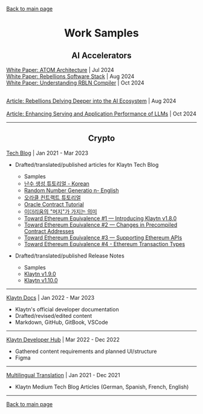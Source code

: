 [Back to main page](./../README.md)

<h1 align="center">Work Samples</h1>

<h2 align="center">AI Accelerators</h2>

[White Paper: ATOM Architecture](https://rebellions.ai/wp-content/uploads/2024/07/ATOMgenAI_white-paper.pdf) | Jul 2024 <br>
[White Paper: Rebellions Software Stack](https://rebellions.ai/wp-content/uploads/2024/08/WhitePaper_Issue2_ATOM_SoftwareStack.pdf) | Aug 2024 <br>
[White Paper: Understanding RBLN Compiler](https://rebellions.ai/wp-content/uploads/2024/09/WhitePaper_Issue3_UnderstandingRBLNCompiler-3.pdf) | Oct 2024 <br><br>

[Article: Rebellions Delving Deeper into the AI Ecosystem](https://rebellions.ai/rebellions-delving-deeper-into-the-ai-ecosystem/) | Aug 2024 <br><br>
[Article: Enhancing Serving and Application Performance of LLMs](https://rebellions.ai/enhancing-serving-and-application-performance-of-llms/) | Oct 2024

---

<h2 align="center">Crypto</h2>

[Tech Blog](https://klaytn-tech.medium.com/) | Jan 2021 - Mar 2023
* Drafted/translated/published articles for Klaytn Tech Blog
    * Samples
    - [난수 생성 튜토리얼 - Korean](https://klaytn-tech.medium.com/klaytn%EC%97%90%EC%84%9C-witnet%EC%9C%BC%EB%A1%9C-%EB%82%9C%EC%88%98-%EC%83%9D%EC%84%B1%ED%95%98%EA%B8%B0-6e6b10472ea1)
    - [Random Number Generatio n- English](https://medium.com/klaytn/random-number-generation-on-klaytn-with-witnet-ae136dad0562)
    - [오라클 컨트랙트 튜토리얼](https://medium.com/klaytn-kr/klaytn%EC%97%90%EC%84%9C-%EC%98%A4%EB%9D%BC%ED%81%B4-%EC%BB%A8%ED%8A%B8%EB%9E%99%ED%8A%B8-%EC%82%AC%EC%9A%A9%ED%95%98%EA%B8%B0-1e22de12516c)
    - [Oracle Contract Tutorial](https://klaytn.medium.com/using-an-oracle-contract-on-klaytn-7ad3a92c811a)
    - [이더리움의 "머지"가 가지는 의미](https://medium.com/klaytn-kr/%EC%9D%B4%EB%8D%94%EB%A6%AC%EC%9B%80%EC%9D%98-%EB%A8%B8%EC%A7%80-%EA%B0%80-%ED%81%B4%EB%A0%88%EC%9D%B4%ED%8A%BC%EC%97%90-%EA%B0%80%EC%A7%80%EB%8A%94-%EC%9D%98%EB%AF%B8-da5ff10b3c50)
    - [Toward Ethereum Equivalence #1 — Introducing Klaytn v1.8.0](https://medium.com/klaytn/toward-ethereum-equivalence-1-introducing-klaytn-v1-8-0-971911be7ff9)
    - [Toward Ethereum Equivalence #2 — Changes in Precompiled Contract Addresses](https://medium.com/klaytn/toward-ethereum-equivalence-2-changes-in-precompiled-contract-addresses-a314d9db2927)
    - [Toward Ethereum Equivalence #3 — Supporting Ethereum APIs](https://medium.com/klaytn/toward-ethereum-equivalence-3-supporting-ethereum-apis-ab16f66008)
    - [Toward Ethereum Equivalence #4 - Ethereum Transaction Types](https://medium.com/klaytn/toward-ethereum-equivalence-4-ethereum-transaction-types-a5aefb18e5bf)

* Drafted/translated/published Release Notes
    * Samples
    - [Klaytn v1.9.0](https://medium.com/klaytn-kr/klaytn-v1-9-0-release-notes-6b4e1f49107e)
    - [Klaytn v1.10.0](https://medium.com/klaytn-kr/klaytn-v1-10-0-%EB%A6%B4%EB%A6%AC%EC%A6%88-%EB%85%B8%ED%8A%B8-e88f5fd28e78)

---

[Klaytn Docs](https://github.com/klaytn/klaytn-docs) | Jan 2022 - Mar 2023
* Klaytn's official developer documentation
* Drafted/revised/edited content
* Markdown, GitHub, GitBook, VSCode

---

[Klaytn Developer Hub](https://developer.klaytn.foundation/) | Mar 2022 - Dec 2022
* Gathered content requirements and planned UI/structure
* Figma

---

[Multilingual Translation](https://klaytn-tech.medium.com/tech-blog-table-of-contents-d707a4ebe6d5) | Jan 2021 - Dec 2021
* Klaytn Medium Tech Blog Articles (German, Spanish, French, English)

---

[Back to main page](./../README.md)
